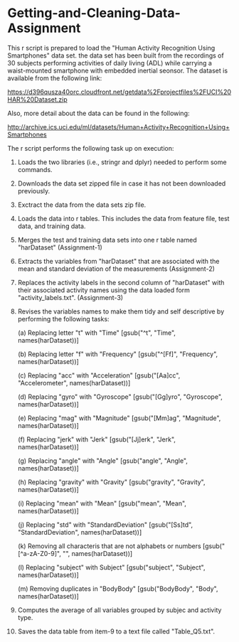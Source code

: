 # Getting-and-Cleaning-Data-Assignment

This r script is prepared to load the "Human Activity Recognition Using Smartphones" data set. 
the data set has been built from the recordings of 30 subjects performing activities of daily living (ADL) while carrying a waist-mounted smartphone with embedded inertial seonsor. 
The dataset is available from the following link: 

https://d396qusza40orc.cloudfront.net/getdata%2Fprojectfiles%2FUCI%20HAR%20Dataset.zip 

Also, more detail about the data can be found in the following:

http://archive.ics.uci.edu/ml/datasets/Human+Activity+Recognition+Using+Smartphones 

The r script performs the following task up on execution: 

1. Loads the two libraries (i.e., stringr and dplyr) needed to perform some commands.
2. Downloads the data set zipped file in case it has not been downloaded previously.
3. Exctract the data from the data sets zip file. 
4. Loads the data into r tables. This includes the data from feature file, test data, and training data. 
5. Merges the test and training data sets into one r table named "harDataset" (Assignment-1)
6. Extracts the variables from "harDataset" that are associated with the mean and standard deviation of the measurements (Assignment-2)
7. Replaces the activity labels in the second column of "harDataset" with their associated activity names using the data loaded form "activity_labels.txt". (Assignment-3)
8. Revises the variables names to make them tidy and self descriptive by performing the following tasks:

    (a) Replacing letter "t" with "Time" [gsub("^t", "Time", names(harDataset))]
    
    (b) Replacing letter "f" with "Frequency" [gsub("^[Ff]", "Frequency", names(harDataset))]
    
    (c) Replacing "acc" with "Acceleration" [gsub("[Aa]cc", "Accelerometer", names(harDataset))] 
    
    (d) Replacing "gyro" with "Gyroscope" [gsub("[Gg]yro", "Gyroscope", names(harDataset))]
    
    (e) Replacing "mag" with "Magnitude" [gsub("[Mm]ag", "Magnitude", names(harDataset))]
    
    (f) Replacing "jerk" with "Jerk" [gsub("[Jj]erk", "Jerk", names(harDataset))]
    
    (g) Replacing "angle" with "Angle" [gsub("angle", "Angle", names(harDataset))]
    
    (h) Replacing "gravity" with "Gravity" [gsub("gravity", "Gravity", names(harDataset))]
    
    (i) Replacing "mean" with "Mean" [gsub("mean", "Mean", names(harDataset))]
    
    (j) Replacing "std" with "StandardDeviation" [gsub("[Ss]td", "StandardDeviation", names(harDataset))]
    
    (k) Removing all characteris that are not alphabets or numbers [gsub("[^a-zA-Z0-9]", "", names(harDataset))]
    
    (l) Replacing "subject" with Subject" [gsub("subject", "Subject", names(harDataset))]
    
    (m) Removing duplicates in "BodyBody" [gsub("BodyBody", "Body", names(harDataset))]
    
9. Computes the average of all variables grouped by subjec and activity type.
10. Saves the data table from item-9 to a text file called "Table_Q5.txt". 
